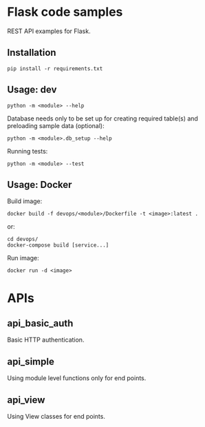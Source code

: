 Flask code samples
=

REST API examples for Flask.


Installation
-

`pip install -r requirements.txt`


Usage: dev
-

`python -m <module> --help`

Database needs only to be set up for creating required table(s) and preloading sample data (optional):

`python -m <module>.db_setup --help`


Running tests:

`python -m <module> --test`


Usage: Docker
-

Build image:

`docker build -f devops/<module>/Dockerfile -t <image>:latest .` 

or:

```
cd devops/
docker-compose build [service...]
```


Run image:

`docker run -d <image>`


APIs
=

api_basic_auth
-

Basic HTTP authentication.


api_simple
-

Using module level functions only for end points.


api_view
-

Using View classes for end points.
